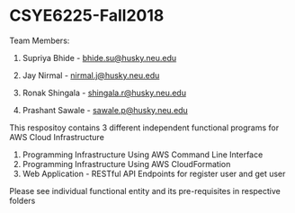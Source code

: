 # CSYE6225-Fall2018

Team Members:

1. Supriya Bhide - bhide.su@husky.neu.edu

2. Jay Nirmal - nirmal.j@husky.neu.edu

3. Ronak Shingala - shingala.r@husky.neu.edu

4. Prashant Sawale - sawale.p@husky.neu.edu


This respositoy contains 3 different independent functional programs for AWS Cloud Infrastructure

1. Programming Infrastructure Using AWS Command Line Interface
2. Programming Infrastructure Using AWS CloudFormation
3. Web Application - RESTful API Endpoints for register user and get user

Please see individual functional entity and its pre-requisites in respective folders
